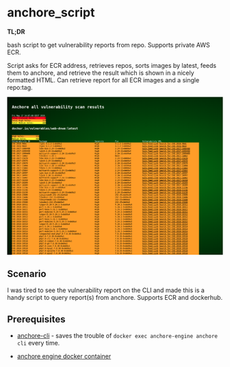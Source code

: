 # anchore_script

**TL;DR**

bash script to get vulnerability reports from repo. Supports private AWS ECR.

Script asks for ECR address, retrieves repos, sorts images by latest, feeds them to anchore, and retrieve the result which is shown in a nicely formatted HTML. Can retrieve report for all ECR images and a single repo:tag.

![Example screenshot](https://github.com/akerge/anchore_script/raw/master/img/anch_script.png "Example screenshot")

## Scenario

I was tired to see the vulnerability report on the CLI and made this is a handy script to query report(s) from anchore. Supports ECR and dockerhub.

## Prerequisites

* [anchore-cli](https://github.com/anchore/anchore-cli) - saves the trouble of `docker exec anchore-engine anchore cli` every time.

* [anchore engine docker container](https://hub.docker.com/r/anchore/anchore-engine/)
